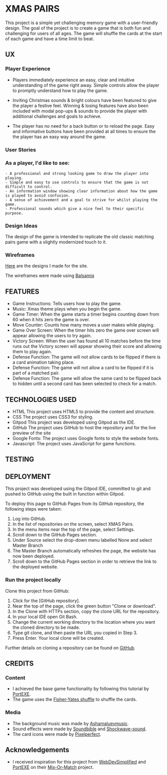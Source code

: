 # XMAS PAIRS

This project is a simple yet challenging memory game with a user-friendly design. The goal of the project is to create a game
that is both fun and challenging for users of all ages. The game will shuffle the cards at the start of each game and have a time limit to beat.

## UX

### Player Experience

- Players immediately experience an easy, clear and intuitive understanding of the game right away. Simple controls allow the player to promptly understand how to play the game. 

- Inviting Christmas sounds & bright colours have been featured to give the player a festive feel.
Winning & losing features have also been included with modal pop-ups & sounds to provide the player with additional challenges and goals to achieve.

- The player has no need for a back button or to reload the page. Easy and informative buttons have been provided at all times to ensure the
the player has an easy way around the game.

### User Stories

### As a player, I'd like to see:
    - A professional and strong looking game to draw the player into playing.
    - Simple and easy to use controls to ensure that the game is not difficult to control.
    - An information window showing clear information about how the game is played to avoid confusion.
    - A sense of achievement and a goal to strive for whilst playing the game.
    - Professional sounds which give a nice feel to their specific purpose.

### Design Ideas

The design of the game is intended to replicate the old classic matching pairs game with a slightly modernized touch to it.

### Wireframes

[Here](https://github.com/Verga1/Xmas-Pairs/tree/master/wireframes) are the designs I made for the site.

The wireframes were made using [Balsamiq](https://balsamiq.com/)

## FEATURES

 - Game Instructions: Tells users how to play the game.
 - Music: Xmas theme plays when you begin the game.
 - Game Timer: When the game starts a timer begins counting down from 60 when it hits zero the game is over.
 - Move Counter: Counts how many moves a user makes while playing.
 - Game Over Screen: When the timer hits zero the game over screen will appear allowing the users to try again.
 - Victory Screen: When the user has found all 10 matches before the time runs out the Victory screen will appear showing their score and allowing them to play again.
 - Defense Function: The game will not allow cards to be flipped if there is a card animation taking place.
 - Defense Function: The game will not allow a card to be flipped if it is part of a matched pair.
 - Defense Function: The game will allow the same card to be flipped back to hidden until a second card has been selected to check for a match.

 ## TECHNOLOGIES USED

- HTML
This project uses HTML5 to provide the content and structure.
- CSS
The project uses CSS3 for styling.
- Gitpod
This project was developed using Gitpod as the IDE.
- GitHub
The project uses GitHub to host the repository and for the live preview of the site
- Google Fonts:
The project uses Google fonts to style the website fonts.
- Javascript:
The project uses JavaScript for game functions.


 ## TESTING

 ## DEPLOYMENT

This project was developed using the Gitpod IDE, committed to git and pushed to GitHub using the built in function within Gitpod.

To deploy this page to GitHub Pages from its GitHub repository, the following steps were taken:

1. Log into GitHub.
2. In the list of repositories on the screen, select XMAS Pairs.
3. In the menu items near the top of the page, select Settings.
4. Scroll down to the GitHub Pages section.
5. Under Source select the drop-down menu labelled None and select Master Branch
6. The Master Branch automatically refreshes the page, the website has now been deployed.
7. Scroll down to the GitHub Pages section in order to retrieve the link to the deployed website.



### Run the project locally

Clone this project from GitHub:

1. Click for the [GitHub repository].
2. Near the top of the page, click the green button "Clone or download".
3. In the Clone with HTTPs section, copy the clone URL for the repository.
4. In your local IDE open Git Bash.
5. Change the current working directory to the location where you want the cloned directory to be made.
6. Type git clone, and then paste the URL you copied in Step 3.
7. Press Enter. Your local clone will be created.

Further details on cloning a repository can be found on [GitHub](https://help.github.com/en/github/creating-cloning-and-archiving-repositories/cloning-a-repository).

## CREDITS

### Content

 - I achieved the base game functionality by following this tutorial by [PortEXE](https://youtu.be/3uuQ3g92oPQ).
 - The game uses the [Fisher-Yates shuffle](https://en.wikipedia.org/wiki/Fisher%E2%80%93Yates_shuffle) to shuffle the cards.

 ### Media

 - The background music was made by [Ashamaluevmusic](https://soundcloud.com/ashamaluevmusic).
 - Sound effects were made by [Soundbible](https//:www.soundbible.com) and [Shockwave-sound](https://www.shockwave-sound.com/).
 - The card icons were made by [Pixelperfect](https://www.flaticon.com/authors/pixel-perfect).

## Acknowledgements
 - I received inspiration for this project from [WebDevSimplified](https://www.youtube.com/channel/UCFbNIlppjAuEX4znoulh0Cw) and [PortEXE](https://portexe.com/) on their [Mix-Or-Match](https://youtu.be/3uuQ3g92oPQ) project.
